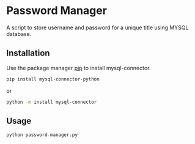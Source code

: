 # Password Manager

A script to store username and password for a unique title using MYSQL database.  

## Installation

Use the package manager [pip](https://pip.pypa.io/en/stable/) to install mysql-connector.

```bash
pip install mysql-connector-python
```
or
```bash
python -m install mysql-connector
```


## Usage

```python
python password-manager.py
```

